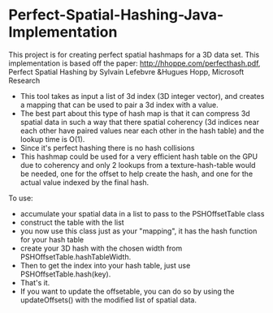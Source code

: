 # Perfect-Spatial-Hashing-Java-Implementation
 This project is for creating perfect spatial hashmaps for a 3D data set.
 This implementation is based off the paper: http://hhoppe.com/perfecthash.pdf, Perfect Spatial Hashing by Sylvain Lefebvre &Hugues Hopp, Microsoft Research
 * This tool takes as input a list of 3d index (3D integer vector), and creates a mapping that can be used to pair a 3d index with a value.
 * The best part about this type of hash map is that it can compress 3d spatial data in such a way that there spatial coherency (3d indices near each other have paired values near each other in the hash table) and the lookup time is O(1).
 * Since it's perfect hashing there is no hash collisions
 * This hashmap could be used for a very efficient hash table on the GPU due to coherency and only 2 lookups from a texture-hash-table would be needed, one for the offset to help create the hash, and one for the actual value indexed by the final hash.
 
 To use:
 *  accumulate your spatial data in a list to pass to the PSHOffsetTable class
 *  construct the table with the list
 *  you now use this class just as your "mapping", it has the hash function for your hash table
 *  create your 3D hash with the chosen width from PSHOffsetTable.hashTableWidth.
 *  Then to get the index into your hash table, just use PSHOffsetTable.hash(key).
 *  That's it.
 *  If you want to update the offsetable, you can do so by using the updateOffsets() with the modified list of spatial data.
 
